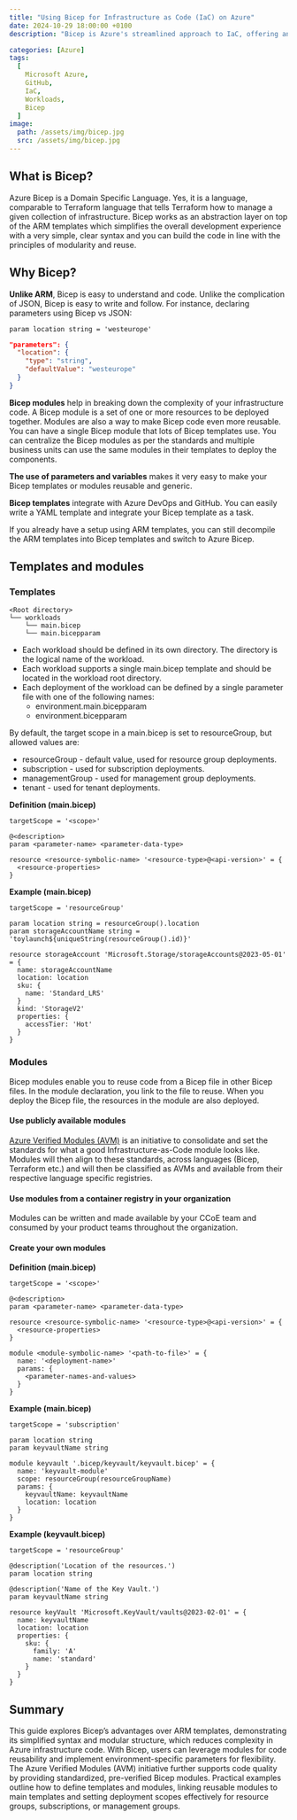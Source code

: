 ```yaml
---
title: "Using Bicep for Infrastructure as Code (IaC) on Azure"
date: 2024-10-29 18:00:00 +0100
description: "Bicep is Azure's streamlined approach to IaC, offering an intuitive syntax to simplify complex ARM-templates."

categories: [Azure]
tags:
  [
    Microsoft Azure,
    GitHub,
    IaC, 
    Workloads,
    Bicep
  ]
image:
  path: /assets/img/bicep.jpg
  src: /assets/img/bicep.jpg
---
```


## What is Bicep?

Azure Bicep is a Domain Specific Language. Yes, it is a language, comparable to Terraform language that tells Terraform how to manage a given collection of infrastructure. Bicep works as an abstraction layer on top of the ARM templates which simplifies the overall development experience with a very simple, clear syntax and you can build the code in line with the principles of modularity and reuse.

## Why Bicep?

**Unlike ARM**, Bicep is easy to understand and code. Unlike the complication of JSON, Bicep is easy to write and follow. For instance, declaring parameters using Bicep vs JSON:
```
param location string = 'westeurope'
```
```json
"parameters": {
  "location": {
    "type": "string",
    "defaultValue": "westeurope"
  }
}
```
**Bicep modules** help in breaking down the complexity of your infrastructure code. A Bicep module is a set of one or more resources to be deployed together. Modules are also a way to make Bicep code even more reusable. You can have a single Bicep module that lots of Bicep templates use. You can centralize the Bicep modules as per the standards and multiple business units can use the same modules in their templates to deploy the components.   

**The use of parameters and variables** makes it very easy to make your Bicep templates or modules reusable and generic.

**Bicep templates** integrate with Azure DevOps and GitHub. You can easily write a YAML template and integrate your Bicep template as a task.

If you already have a setup using ARM templates, you can still decompile the ARM templates into Bicep templates and switch to Azure Bicep.

## Templates and modules

### Templates
```
<Root directory>
└── workloads
    └── main.bicep
    └── main.bicepparam
```
- Each workload should be defined in its own directory. The directory is the logical name of the workload.
- Each workload supports a single main.bicep template and should be located in the workload root directory.
- Each deployment of the workload can be defined by a single parameter file with one of the following names:
  - environment.main.bicepparam
  - environment.bicepparam

By default, the target scope in a main.bicep is set to resourceGroup, but allowed values are:

- resourceGroup - default value, used for resource group deployments.
- subscription - used for subscription deployments.
- managementGroup - used for management group deployments.
- tenant - used for tenant deployments.
   
**Definition (main.bicep)**
```
targetScope = '<scope>'

@<description>
param <parameter-name> <parameter-data-type>

resource <resource-symbolic-name> '<resource-type>@<api-version>' = {
  <resource-properties>
}
```

**Example (main.bicep)**
```
targetScope = 'resourceGroup'

param location string = resourceGroup().location
param storageAccountName string = 'toylaunch${uniqueString(resourceGroup().id)}'

resource storageAccount 'Microsoft.Storage/storageAccounts@2023-05-01' = {
  name: storageAccountName
  location: location
  sku: {
    name: 'Standard_LRS'
  }
  kind: 'StorageV2'
  properties: {
    accessTier: 'Hot'
  }
}
```

### Modules
Bicep modules enable you to reuse code from a Bicep file in other Bicep files. In the module declaration, you link to the file to reuse. When you deploy the Bicep file, the resources in the module are also deployed.

#### Use publicly available modules

[Azure Verified Modules (AVM)](https://azure.github.io/Azure-Verified-Modules/indexes/bicep/bicep-resource-modules/) is an initiative to consolidate and set the standards for what a good Infrastructure-as-Code module looks like. Modules will then align to these standards, across languages (Bicep, Terraform etc.) and will then be classified as AVMs and available from their respective language specific registries.

#### Use modules from a container registry in your organization
Modules can be written and made available by your CCoE team and consumed by your product teams throughout the organization.

#### Create your own modules

**Definition (main.bicep)**
```
targetScope = '<scope>'

@<description>
param <parameter-name> <parameter-data-type>

resource <resource-symbolic-name> '<resource-type>@<api-version>' = {
  <resource-properties>
}

module <module-symbolic-name> '<path-to-file>' = {
  name: '<deployment-name>'
  params: {
    <parameter-names-and-values>
  }
}
```

**Example (main.bicep)**
```
targetScope = 'subscription'

param location string
param keyvaultName string

module keyvault '.bicep/keyvault/keyvault.bicep' = {
  name: 'keyvault-module'
  scope: resourceGroup(resourceGroupName)
  params: {
    keyvaultName: keyvaultName
    location: location
  }
}
```

**Example (keyvault.bicep)**
```
targetScope = 'resourceGroup'

@description('Location of the resources.')
param location string

@description('Name of the Key Vault.')
param keyvaultName string

resource keyVault 'Microsoft.KeyVault/vaults@2023-02-01' = {
  name: keyvaultName
  location: location
  properties: {
    sku: {
      family: 'A'
      name: 'standard'
    }
  }
}
```

## Summary
This guide explores Bicep’s advantages over ARM templates, demonstrating its simplified syntax and modular structure, which reduces complexity in Azure infrastructure code. With Bicep, users can leverage modules for code reusability and implement environment-specific parameters for flexibility. The Azure Verified Modules (AVM) initiative further supports code quality by providing standardized, pre-verified Bicep modules. Practical examples outline how to define templates and modules, linking reusable modules to main templates and setting deployment scopes effectively for resource groups, subscriptions, or management groups.